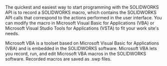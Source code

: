 The quickest and easiest way to start programming with the SOLIDWORKS API is to record a SOLIDWORKS macro, which contains the SOLIDWORKS API calls that correspond to the actions performed in the user interface. You can modify the macro in Microsoft Visual Basic for Applications (VBA) or Microsoft Visual Studio Tools for Applications (VSTA) to fit your work site's needs.

Microsoft VBA is a toolset based on Microsoft Visual Basic for Applications (VBA) and is embedded in the SOLIDWORKS software. Microsoft VBA lets you record, run, and edit Microsoft VBA macros in the SOLIDWORKS software. Recorded macros are saved as .swp files.

